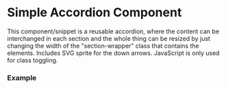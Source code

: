 # Simple Accordion Component
This component/snippet is a reusable accordion, where the content can be interchanged in each section and the whole thing can be resized by just changing the width of the "section-wrapper" class that contains the elements. Includes SVG sprite for the down arrows. JavaScript is only used for class toggling.

### __Example__
